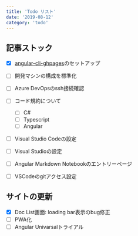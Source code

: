 ```yaml
---
title: 'Todo リスト'
date: '2019-08-12'
category: 'todo'
---
```


## 記事ストック

-   [x] [angular-cli-ghpages](https://github.com/angular-schule/angular-cli-ghpages)のセットアップ
-   [ ] 開発マシンの構成を標準化
-   [ ] Azure DevOpsのssh接続確認
-   [ ] コード規約について
    -   [ ] C#
    -   [ ] Typescript
    -   [ ] Angular
-   [ ] Visual Studio Codeの設定
-   [ ] Visual Studioの設定
-   [ ] Angular Markdown Notebookのエントリーページ

-   [ ] VSCodeのgitアクセス設定

## サイトの更新

-   [x] Doc List画面: loading bar表示のbug修正
-   [ ] PWA化
-   [ ] Angular Univarsalトライアル
